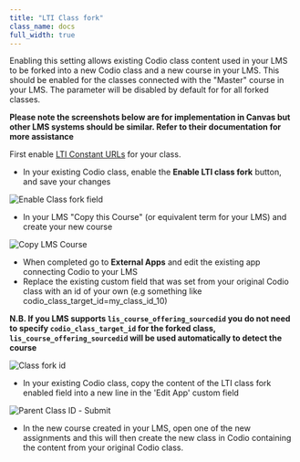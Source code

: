 ```yaml
---
title: "LTI Class fork"
class_name: docs
full_width: true
---
```

Enabling this setting allows existing Codio class content used in your LMS to be forked into a new Codio class and a new course in your LMS. This should be enabled for the classes connected with the "Master" course in your LMS. The parameter will be disabled by default for for all forked classes.

**Please note the screenshots below are for implementation in Canvas but other LMS systems should be similar. Refer to their documentation for more assistance**

First enable [LTI Constant URLs](/docs/classes/lti/lti1_0/lticonstanturl) for your class.

- In your existing Codio class, enable the **Enable LTI class fork** button, and save your changes

<img alt="Enable Class fork field" src="/img/docs/lti/enable_class_fork.png" class="simple"/>

- In your LMS "Copy this Course" (or equivalent term for your LMS) and create your new course

<img alt="Copy LMS Course" src="/img/docs/lti/copy_course.png" class="simple"/>

- When completed go to **External Apps** and edit the existing app connecting Codio to your LMS
- Replace the existing custom field that was set from your original Codio class with an id of your own (e.g something like codio_class_target_id=my_class_id_10)

**N.B. If you LMS supports `lis_course_offering_sourcedid` you do not need to specify `codio_class_target_id` for the forked class, `lis_course_offering_sourcedid` will be used automatically to detect the course**

<img alt="Class fork id" src="/img/docs/lti/fork_class_id.png" class="simple"/>

- In your existing Codio class, copy the content of the LTI class fork enabled field into a new line in the 'Edit App' custom field 
<img alt="Parent Class ID" src="/img/docs/lti/parent_class.png" class="simple"/>
- Submit

- In the new course created in your LMS, open one of the new assignments and this will then create the new class in Codio containing the content from your original Codio class.


